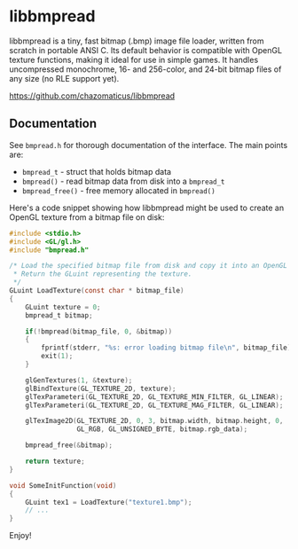 libbmpread
==========

libbmpread is a tiny, fast bitmap (.bmp) image file loader, written from
scratch in portable ANSI C.  Its default behavior is compatible with OpenGL
texture functions, making it ideal for use in simple games.  It handles
uncompressed monochrome, 16- and 256-color, and 24-bit bitmap files of any size
(no RLE support yet).

<https://github.com/chazomaticus/libbmpread>

Documentation
-------------

See `bmpread.h` for thorough documentation of the interface.  The main points
are:
* `bmpread_t` - struct that holds bitmap data
* `bmpread()` - read bitmap data from disk into a `bmpread_t`
* `bmpread_free()` - free memory allocated in `bmpread()`

Here's a code snippet showing how libbmpread might be used to create an OpenGL
texture from a bitmap file on disk:

```c
#include <stdio.h>
#include <GL/gl.h>
#include "bmpread.h"

/* Load the specified bitmap file from disk and copy it into an OpenGL texture.
 * Return the GLuint representing the texture.
 */
GLuint LoadTexture(const char * bitmap_file)
{
    GLuint texture = 0;
    bmpread_t bitmap;

    if(!bmpread(bitmap_file, 0, &bitmap))
    {
        fprintf(stderr, "%s: error loading bitmap file\n", bitmap_file);
        exit(1);
    }

    glGenTextures(1, &texture);
    glBindTexture(GL_TEXTURE_2D, texture);
    glTexParameteri(GL_TEXTURE_2D, GL_TEXTURE_MIN_FILTER, GL_LINEAR);
    glTexParameteri(GL_TEXTURE_2D, GL_TEXTURE_MAG_FILTER, GL_LINEAR);

    glTexImage2D(GL_TEXTURE_2D, 0, 3, bitmap.width, bitmap.height, 0,
                 GL_RGB, GL_UNSIGNED_BYTE, bitmap.rgb_data);

    bmpread_free(&bitmap);

    return texture;
}

void SomeInitFunction(void)
{
    GLuint tex1 = LoadTexture("texture1.bmp");
    // ...
}
```


Enjoy!

